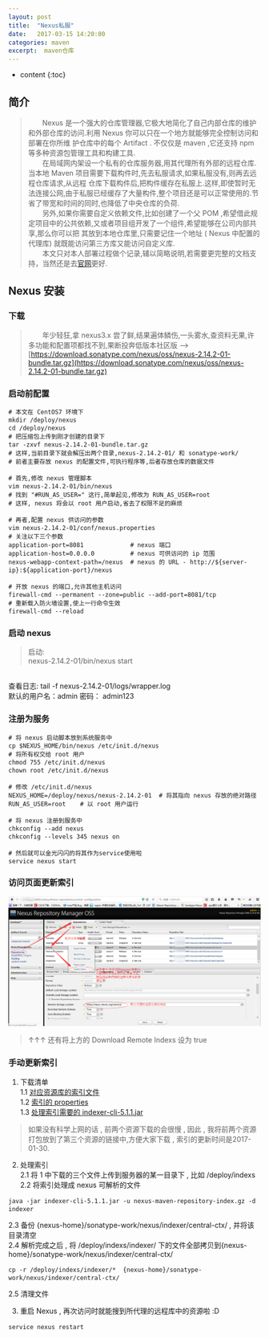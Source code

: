 ```yaml
---
layout: post
title:  "Nexus私服"
date:   2017-03-15 14:20:00
categories: maven
excerpt:  maven仓库
---
```


* content
{:toc}

##  简介  

>  &emsp;&emsp;Nexus 是一个强大的仓库管理器,它极大地简化了自己内部仓库的维护和外部仓库的访问.利用 Nexus 你可以只在一个地方就能够完全控制访问和部署在你所维
护仓库中的每个 Artifact . 不仅仅是 maven ,它还支持 npm 等多种资源包管理工具和构建工具.   
&emsp;&emsp;在局域网内架设一个私有的仓库服务器,用其代理所有外部的远程仓库.当本地 Maven 项目需要下载构件时,先去私服请求,如果私服没有,则再去远程仓库请求,从远程
仓库下载构件后,把构件缓存在私服上.这样,即使暂时无法连接公网,由于私服已经缓存了大量构件,整个项目还是可以正常使用的.节省了带宽和时间的同时,也降低了中央仓库的负荷.  
&emsp;&emsp;另外,如果你需要自定义依赖文件,比如创建了一个父 POM ,希望借此规定项目中的公共依赖,又或者项目组开发了一个组件,希望能够在公司内部共享,那么你可以把
其放到本地仓库里,只需要记住一个地址 ( Nexus 中配置的代理库) 就既能访问第三方库又能访问自定义库.  
&emsp;&emsp;本文只对本人部署过程做个记录,辅以简略说明,若需要更完整的文档支持，当然还是去[官网](http://books.sonatype.com/nexus-book/2.14/reference/index.html)更好.

##  Nexus 安装  

###  下载  

>  &emsp;&emsp;年少轻狂,拿 nexus3.x 尝了鲜,结果遍体鳞伤,一头雾水,查资料无果,许多功能和配置项都找不到,果断投奔低版本社区版
-->[https://download.sonatype.com/nexus/oss/nexus-2.14.2-01-bundle.tar.gz](https://download.sonatype.com/nexus/oss/nexus-2.14.2-01-bundle.tar.gz)  

###  启动前配置

````
# 本文在 CentOS7 环境下
mkdir /deploy/nexus
cd /deploy/nexus
# 把压缩包上传到刚才创建的目录下
tar -zxvf nexus-2.14.2-01-bundle.tar.gz
# 这样,当前目录下就会解压出两个目录,nexus-2.14.2-01/ 和 sonatype-work/
# 前者主要存放 nexus 的配置文件,可执行程序等,后者存放仓库的数据文件

# 首先,修改 nexus 管理脚本
vim nexus-2.14.2-01/bin/nexus
# 找到 "#RUN_AS_USER=" 这行,简单起见,修改为 RUN_AS_USER=root
# 这样, nexus 将会以 root 用户启动,省去了权限不足的麻烦

# 再者,配置 nexus 供访问的参数
vim nexus-2.14.2-01/conf/nexus.properties
# 关注以下三个参数
application-port=8081             # nexus 端口
application-host=0.0.0.0          # nexus 可供访问的 ip 范围
nexus-webapp-context-path=/nexus  # nexus 的 URL - http://${server-ip}:${application-port}/nexus 

# 开放 nexus 的端口,允许其他主机访问
firewall-cmd --permanent --zone=public --add-port=8081/tcp
# 重新载入防火墙设置,使上一行命令生效
firewall-cmd --reload
````

###  启动 nexus 
> 启动:   
nexus-2.14.2-01/bin/nexus start    
<br>
查看日志:  
tail -f nexus-2.14.2-01/logs/wrapper.log    
<br>
默认的用户名：admin  密码： admin123  

###  注册为服务
````
# 将 nexus 启动脚本放到系统服务中
cp $NEXUS_HOME/bin/nexus /etc/init.d/nexus
# 将所有权交给 root 用户
chmod 755 /etc/init.d/nexus
chown root /etc/init.d/nexus

# 修改 /etc/init.d/nexus  
NEXUS_HOME=/deploy/nexus/nexus-2.14.2-01  # 将其指向 nexus 存放的绝对路径
RUN_AS_USER=root    # 以 root 用户运行

# 将 nexus 注册到服务中
chkconfig --add nexus
chkconfig --levels 345 nexus on

# 然后就可以金光闪闪的将其作为service使用啦
service nexus start
````

###  访问页面更新索引
![init-central-config](/static/imagine/jenkins/Nexus/init-central.png)
> ↑↑↑  还有将上方的 Download Remote Indexs 设为 true

###  手动更新索引
1. 下载清单  
1.1 [对应资源库的索引文件](https://repo1.maven.org/maven2/.index/nexus-maven-repository-index.gz)  
1.2 [索引的 properties](https://repo1.maven.org/maven2/.index/nexus-maven-repository-index.properties)  
1.3 [处理索引需要的 indexer-cli-5.1.1.jar](http://pan.baidu.com/s/1kV1BWwB)
> 如果没有科学上网的话 , 前两个资源下载的会很慢 , 因此 , 我将前两个资源打包放到了第三个资源的链接中,方便大家下载 , 
索引的更新时间是2017-01-30.  

2. 处理索引  
2.1 将 1 中下载的三个文件上传到服务器的某一目录下 , 比如 /deploy/indexs  
2.2 将索引处理成 nexus 可解析的文件
````
java -jar indexer-cli-5.1.1.jar -u nexus-maven-repository-index.gz -d indexer 
````  
2.3 备份 {nexus-home}/sonatype-work/nexus/indexer/central-ctx/ , 并将该目录清空  
2.4 解析完成之后 , 将 /deploy/indexs/indexer/ 下的文件全部拷贝到{nexus-home}/sonatype-work/nexus/indexer/central-ctx/  
````
cp -r /deploy/indexs/indexer/*  {nexus-home}/sonatype-work/nexus/indexer/central-ctx/
````  
2.5 清理文件  
 
 3. 重启 Nexus , 再次访问时就能搜到所代理的远程库中的资源啦 :D  
 ````
 service nexus restart
 ````  
